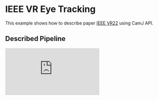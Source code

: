 # IEEE VR Eye Tracking

This example shows how to describe paper [IEEE VR22](https://horizon-lab.org/pubs/vr22.pdf) using 
CamJ API.

## Described Pipeline

![algo](https://github.com/horizon-research/CamJ/files/10786428/github_fig.pdf)
